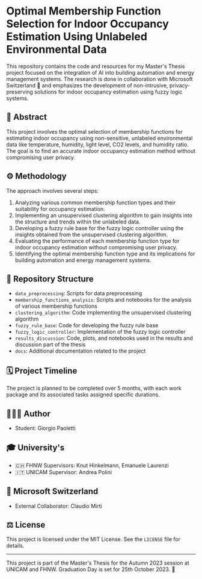 # Optimal Membership Function Selection for Indoor Occupancy Estimation Using Unlabeled Environmental Data

This repository contains the code and resources for my Master's Thesis project focused on the integration of AI into building automation and energy management systems. The research is done in collaboration with Microsoft Switzerland 🤝 and emphasizes the development of non-intrusive, privacy-preserving solutions for indoor occupancy estimation using fuzzy logic systems.

## 📜 Abstract

This project involves the optimal selection of membership functions for estimating indoor occupancy using non-sensitive, unlabeled environmental data like temperature, humidity, light level, CO2 levels, and humidity ratio. The goal is to find an accurate indoor occupancy estimation method without compromising user privacy.

## ⚙️ Methodology

The approach involves several steps:

1. Analyzing various common membership function types and their suitability for occupancy estimation.
2. Implementing an unsupervised clustering algorithm to gain insights into the structure and trends within the unlabeled data.
3. Developing a fuzzy rule base for the fuzzy logic controller using the insights obtained from the unsupervised clustering algorithm.
4. Evaluating the performance of each membership function type for indoor occupancy estimation without compromising user privacy.
5. Identifying the optimal membership function type and its implications for building automation and energy management systems.

## 📁 Repository Structure

- `data_preprocessing`: Scripts for data preprocessing
- `membership_functions_analysis`: Scripts and notebooks for the analysis of various membership functions
- `clustering_algorithm`: Code implementing the unsupervised clustering algorithm
- `fuzzy_rule_base`: Code for developing the fuzzy rule base
- `fuzzy_logic_controller`: Implementation of the fuzzy logic controller
- `results_discussion`: Code, plots, and notebooks used in the results and discussion part of the thesis
- `docs`: Additional documentation related to the project

## 🗓️ Project Timeline

The project is planned to be completed over 5 months, with each work package and its associated tasks assigned specific durations.

## 🧑🏻‍💻 Author
- Student: Giorgio Paoletti

## 🎓 University's
- 🇨🇭 FHNW Supervisors: Knut Hinkelmann, Emanuele Laurenzi
- 🇮🇹 UNICAM Supervisor: Andrea Polini

## 🏢 Microsoft Switzerland
- External Collaborator: Claudio Mirti

## ⚖️ License

This project is licensed under the MIT License. See the `LICENSE` file for details.

---

This project is part of the Master's Thesis for the Autumn 2023 session at UNICAM and FHNW. Graduation Day is set for 25th October 2023. 🎉
